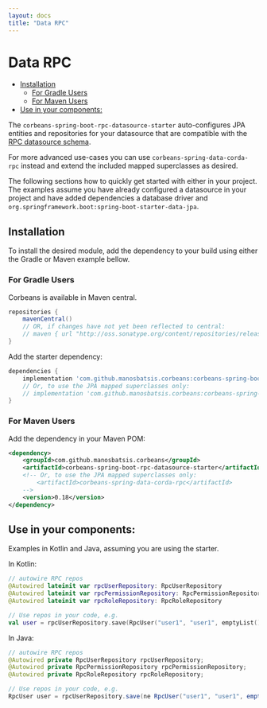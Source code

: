 ```yaml
---
layout: docs
title: "Data RPC"
---
```


# Data RPC

<!-- TOC depthFrom:2 depthTo:6 withLinks:1 updateOnSave:1 orderedList:0 -->

- [Installation](#installation)
	- [For Gradle Users](#for-gradle-users)
	- [For Maven Users](#for-maven-users)
- [Use in your components:](#use-in-your-components)

<!-- /TOC -->

The `corbeans-spring-boot-rpc-datasource-starter` auto-configures JPA entities and repositories
for your datasource that are compatible with the  
[RPC datasource schema](https://docs.corda.net/clientrpc.html?highlight=rpc#rpc-security-management).

For more advanced use-cases you can use `corbeans-spring-data-corda-rpc` instead and extend the included
mapped superclasses as desired.

The following sections how to quickly get started with either in your project. The examples assume you have already
configured a datasource in your project and have added dependencies a database driver and `org.springframework.boot:spring-boot-starter-data-jpa`.

## Installation

To install the desired module, add the dependency to your build  using either the Gradle or Maven example bellow.


### For Gradle Users

Corbeans is available in Maven central.

```groovy
repositories {
	mavenCentral()
	// OR, if changes have not yet been reflected to central:
	// maven { url "http://oss.sonatype.org/content/repositories/releases/" }
}
```

Add the starter dependency:

```groovy
dependencies {
	implementation 'com.github.manosbatsis.corbeans:corbeans-spring-boot-rpc-datasource-starter:0.18'
	// Or, to use the JPA mapped superclasses only:
	// implementation 'com.github.manosbatsis.corbeans:corbeans-spring-data-corda-rpc:0.18'
}
```

### For Maven Users

Add the dependency in your Maven POM:


```xml
<dependency>
	<groupId>com.github.manosbatsis.corbeans</groupId>
	<artifactId>corbeans-spring-boot-rpc-datasource-starter</artifactId>
	<!-- Or, to use the JPA mapped superclasses only:
		<artifactId>corbeans-spring-data-corda-rpc</artifactId>
	-->
	<version>0.18</version>
</dependency>
```


## Use in your components:

Examples in Kotlin and Java, assuming you are using the starter.

In Kotlin:

```kotlin
// autowire RPC repos
@Autowired lateinit var rpcUserRepository: RpcUserRepository
@Autowired lateinit var rpcPermissionRepository: RpcPermissionRepository
@Autowired lateinit var rpcRoleRepository: RpcRoleRepository

// Use repos in your code, e.g.
val user = rpcUserRepository.save(RpcUser("user1", "user1", emptyList()))
```

In Java:

```java
// autowire RPC repos
@Autowired private RpcUserRepository rpcUserRepository;
@Autowired private RpcPermissionRepository rpcPermissionRepository;
@Autowired private RpcRoleRepository rpcRoleRepository;

// Use repos in your code, e.g.
RpcUser user = rpcUserRepository.save(ne RpcUser("user1", "user1", emptyList()));
```
